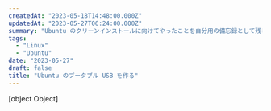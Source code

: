 ```yaml
---
createdAt: "2023-05-18T14:48:00.000Z"
updatedAt: "2023-05-27T06:24:00.000Z"
summary: "Ubuntu のクリーンインストールに向けてやったことを自分用の備忘録として残しておく"
tags:
  - "Linux"
  - "Ubuntu"
date: "2023-05-27"
draft: false
title: "Ubuntu のブータブル USB を作る"
---
```


[object Object]
